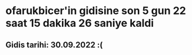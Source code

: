 # ofarukbicer'in gidisine son 5 gun 22 saat 15 dakika 26 saniye kaldi

## Gidis tarihi: 30.09.2022 :(